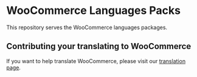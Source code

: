 # WooCommerce Languages Packs #

This repository serves the WooCommerce languages packages.

## Contributing your translating to WooCommerce ##

If you want to help translate WooCommerce, please visit our [translation page](https://www.transifex.com/projects/p/woocommerce/).
